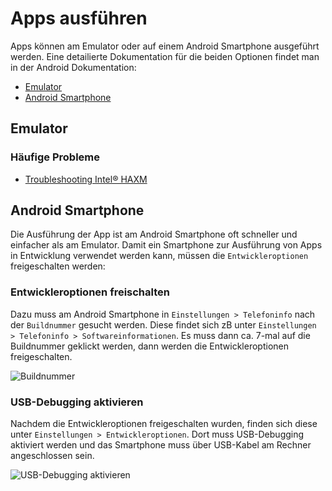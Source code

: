 # Apps ausführen

Apps können am Emulator oder auf einem Android Smartphone ausgeführt werden. Eine detailierte Dokumentation für die beiden Optionen findet man in der Android Dokumentation:

 - [Emulator](https://developer.android.com/studio/run/emulator.html)
 - [Android Smartphone](https://developer.android.com/studio/run/device)

## Emulator

### Häufige Probleme

 - [Troubleshooting Intel® HAXM ](https://software.intel.com/en-us/blogs/2014/03/14/troubleshooting-intel-haxm)

## Android Smartphone

Die Ausführung der App ist am Android Smartphone oft schneller und einfacher als am Emulator. Damit ein Smartphone zur Ausführung von Apps in Entwicklung verwendet werden kann, müssen die `Entwickleroptionen` freigeschalten werden:

### Entwickleroptionen freischalten

Dazu muss am Android Smartphone in `Einstellungen > Telefoninfo` nach der `Buildnummer` gesucht werden. Diese findet sich zB unter `Einstellungen > Telefoninfo > Softwareinformationen`. Es muss dann ca. 7-mal auf die Buildnummer geklickt werden, dann werden die Entwickleroptionen freigeschalten.

<img src="../images/Buildnummer.png" title="Buildnummer" alt="Buildnummer" style="max-width:260px;">

### USB-Debugging aktivieren

Nachdem die Entwickleroptionen freigeschalten wurden, finden sich diese unter `Einstellungen > Entwickleroptionen`. Dort muss USB-Debugging aktiviert werden und das Smartphone muss über USB-Kabel am Rechner angeschlossen sein.

<img src="../images/USB-Debugging.png" title="USB-Debugging aktivieren" alt="USB-Debugging aktivieren" style="max-width:260px;">
